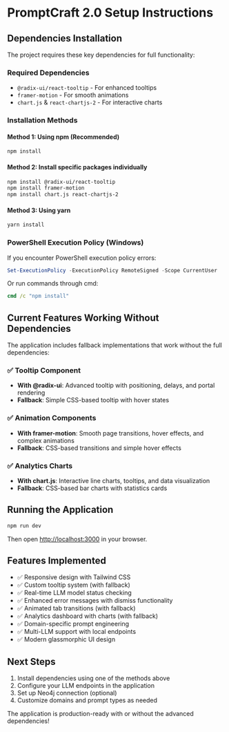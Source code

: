 # PromptCraft 2.0 Setup Instructions

## Dependencies Installation

The project requires these key dependencies for full functionality:

### Required Dependencies
- `@radix-ui/react-tooltip` - For enhanced tooltips
- `framer-motion` - For smooth animations
- `chart.js` & `react-chartjs-2` - For interactive charts

### Installation Methods

#### Method 1: Using npm (Recommended)
```bash
npm install
```

#### Method 2: Install specific packages individually
```bash
npm install @radix-ui/react-tooltip
npm install framer-motion  
npm install chart.js react-chartjs-2
```

#### Method 3: Using yarn
```bash
yarn install
```

### PowerShell Execution Policy (Windows)
If you encounter PowerShell execution policy errors:

```powershell
Set-ExecutionPolicy -ExecutionPolicy RemoteSigned -Scope CurrentUser
```

Or run commands through cmd:
```cmd
cmd /c "npm install"
```

## Current Features Working Without Dependencies

The application includes fallback implementations that work without the full dependencies:

### ✅ Tooltip Component
- **With @radix-ui**: Advanced tooltip with positioning, delays, and portal rendering
- **Fallback**: Simple CSS-based tooltip with hover states

### ✅ Animation Components  
- **With framer-motion**: Smooth page transitions, hover effects, and complex animations
- **Fallback**: CSS-based transitions and simple hover effects

### ✅ Analytics Charts
- **With chart.js**: Interactive line charts, tooltips, and data visualization
- **Fallback**: CSS-based bar charts with statistics cards

## Running the Application

```bash
npm run dev
```

Then open [http://localhost:3000](http://localhost:3000) in your browser.

## Features Implemented

- ✅ Responsive design with Tailwind CSS
- ✅ Custom tooltip system (with fallback)
- ✅ Real-time LLM model status checking
- ✅ Enhanced error messages with dismiss functionality
- ✅ Animated tab transitions (with fallback)
- ✅ Analytics dashboard with charts (with fallback)
- ✅ Domain-specific prompt engineering
- ✅ Multi-LLM support with local endpoints
- ✅ Modern glassmorphic UI design

## Next Steps

1. Install dependencies using one of the methods above
2. Configure your LLM endpoints in the application
3. Set up Neo4j connection (optional)
4. Customize domains and prompt types as needed

The application is production-ready with or without the advanced dependencies!
